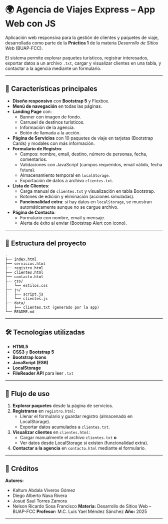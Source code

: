# 🌍 Agencia de Viajes Express – App Web con JS

Aplicación web responsiva para la gestión de clientes y paquetes de viaje, desarrollada como parte de la **Práctica 1** de la materia *Desarrollo de Sitios Web* (BUAP-FCC).

El sistema permite explorar paquetes turísticos, registrar interesados, exportar datos a un archivo `.txt`, cargar y visualizar clientes en una tabla, y contactar a la agencia mediante un formulario.

---

## 🚀 Características principales

- **Diseño responsivo** con **Bootstrap 5** y Flexbox.
- **Menú de navegación** en todas las páginas.
- **Landing Page** con:
  - Banner con imagen de fondo.
  - Carrusel de destinos turísticos.
  - Información de la agencia.
  - Botón de llamada a la acción.
- **Página de Servicios** con 10 paquetes de viaje en tarjetas (Bootstrap Cards) y modales con más información.
- **Formulario de Registro**:
  - Campos: nombre, email, destino, número de personas, fecha, comentarios.
  - Validaciones con JavaScript (campos requeridos, email válido, fecha futura).
  - Almacenamiento temporal en `localStorage`.
  - Exportación de datos a archivo `clientes.txt`.
- **Lista de Clientes**:
  - Carga manual de `clientes.txt` y visualización en tabla Bootstrap.
  - Botones de edición y eliminación (acciones simuladas).
  - **Funcionalidad extra**: si hay datos en `localStorage`, se muestran automáticamente aunque no se cargue archivo.
- **Página de Contacto**:
  - Formulario con nombre, email y mensaje.
  - Alerta de éxito al enviar (Bootstrap Alert con icono).

---

## 📂 Estructura del proyecto

```
.
├── index.html
├── servicios.html
├── registro.html
├── clientes.html
├── contacto.html
├── css/
│   └── estilos.css
├── js/
│   ├── script.js
│   └── clientes.js
├── data/
│   ├── clientes.txt (generado por la app)
└── README.md
```

---

## 🛠️ Tecnologías utilizadas

- **HTML5**
- **CSS3** y **Bootstrap 5**
- **Bootstrap Icons**
- **JavaScript (ES6)**
- **LocalStorage**
- **FileReader API** para leer `.txt`

---

## 📖 Flujo de uso

1. **Explorar paquetes** desde la página de servicios.
2. **Registrarse** en `registro.html`:
   - Llenar el formulario y guardar registro (almacenado en LocalStorage).
   - Exportar datos acumulados a `clientes.txt`.
3. **Visualizar clientes** en `clientes.html`:
   - Cargar manualmente el archivo `clientes.txt` **o**
   - Ver datos desde LocalStorage si existen (funcionalidad extra).
4. **Contactar a la agencia** en `contacto.html` mediante el formulario.

---

## 📜 Créditos

**Autores:**

- Kaltum Abdala Viveros Gómez
- Diego Alberto Nava Rivera
- Josué Saul Torres Zamora
- Nelson Ricardo Sosa Francisco
  **Materia:** Desarrollo de Sitios Web – BUAP-FCC
  **Profesor:** M.C. Luis Yael Méndez Sánchez
  **Año:** 2025

---
